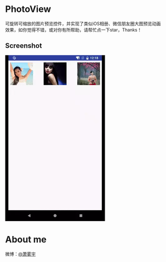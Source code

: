 # PhotoView

可旋转可缩放的图片预览控件，并实现了类似iOS相册、微信朋友圈大图预览动画效果，如你觉得不错，或对你有所帮助，请帮忙点一下star，Thanks！

## Screenshot

![screen](https://github.com/xiepeijie/PhotoView/blob/master/gif/demo.webp)

# About me
微博：[@萧雾宇](http://weibo.com/payge)
